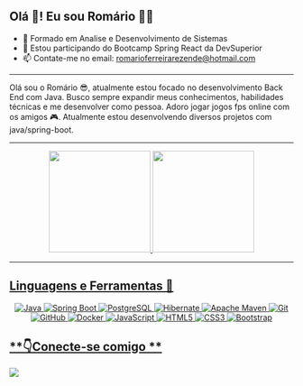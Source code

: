 ## Olá 👋! Eu sou Romário 🧑‍💻



- 🚀 Formado em Analise e Desenvolvimento de Sistemas
- 🌱 Estou participando do Bootcamp Spring React da DevSuperior
- 📫 Contate-me no email: romarioferreirarezende@hotmail.com


---



Olá sou o Romário 😎, atualmente estou focado no desenvolvimento Back End com Java. Busco sempre expandir meus conhecimentos, habilidades técnicas e me desenvolver como pessoa. Adoro jogar jogos fps online com os amigos 🎮. Atualmente estou desenvolvendo diversos projetos com java/spring-boot.

---

<div align="center">
  <a href="https://github.com/Romariorfr">
  <img height="180em" src="https://github-readme-stats.vercel.app/api?username=Romariorfr&show_icons=true&theme=highcontrast&include_all_commits=true&count_private=true"/>
  <img height="180em" src="https://github-readme-stats.vercel.app/api/top-langs/?username=Romariorfr&layout=compact&langs_count=7&theme=highcontrast"/>
</div>
  

  ---
  
## **Linguagens e Ferramentas 🚀**
<p align="center">
<img src="https://img.shields.io/badge/Java-ED8B00?style=for-the-badge&logo=java&logoColor=white" alt="Java"/> 
<img src="https://img.shields.io/badge/String Boot-339933?style=for-the-badge&logo=Spring&logoColor=white" alt="Spring Boot"/>
<img src="https://img.shields.io/badge/PostgreSQL-4169E1?style=for-the-badge&logo=PostgreSQL&logoColor=white" alt="PostgreSQL"/>
<img src="https://img.shields.io/badge/Hibernate-59666C?style=for-the-badge&logo=Hibernate&logoColor=white" alt="Hibernate"/>
<img src="https://img.shields.io/badge/Apache Maven-777BB4?style=for-the-badge&logo=Apache Maven&logoColor=white" alt="Apache Maven"/>
<img src="https://img.shields.io/badge/GIT-E44C30?style=for-the-badge&logo=git&logoColor=white" alt="Git"/>
<img src="https://img.shields.io/badge/GitHub-100000?style=for-the-badge&logo=github&logoColor=white" alt="GitHub"/>
<img src="https://img.shields.io/badge/Docker-27338e?style=for-the-badge&logo=docker&logoColor=white" alt="Docker"/>
<img src="https://img.shields.io/badge/JavaScript-F7DF1E?style=for-the-badge&logo=JavaScript&logoColor=white" alt="JavaScript"/>
<img src="https://img.shields.io/badge/HTML5-E34F26?style=for-the-badge&logo=HTML5&logoColor=white" alt="HTML5"/>
<img src="https://img.shields.io/badge/CSS3-1572B6?style=for-the-badge&logo=CSS3&logoColor=white" alt="CSS3"/> 
<img src="https://img.shields.io/badge/Bootstrap-7952B3?style=for-the-badge&logo=Bootstrap&logoColor=white" alt="Bootstrap"/>
</p>

  
  ## **👇Conecte-se comigo **
   <a href="https://www.linkedin.com/in/romarioferreiradeveloper/" target="_blank"><img src="https://img.shields.io/badge/-LinkedIn-%230077B5?style=for-the-badge&logo=linkedin&logoColor=white" target="_blank"></a> 
  
 


